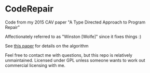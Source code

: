 # CodeRepair
Code from my 2015 CAV paper "A Type Directed Approach to Program Repair"

Affectionately referred to as "Winston [Wolfe]" since it fixes things :)

See [this paper](https://alexreinking.com/downloads/papers/a-type-directed-approach-to-program-repair.pdf) for details on the algorithm

Feel free to contact me with questions, but this repo is relatively unmaintained. Licensed under GPL unless someone wants to work out commercial licensing with me.
